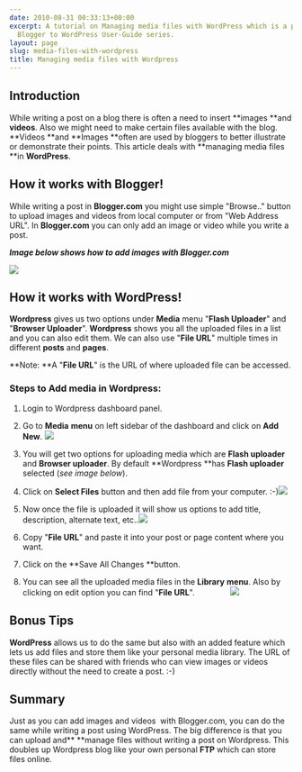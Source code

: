 ```yaml
---
date: 2010-08-31 00:33:13+00:00
excerpt: A tutorial on Managing media files with WordPress which is a part of the
  Blogger to WordPress User-Guide series.
layout: page
slug: media-files-with-wordpress
title: Managing media files with Wordpress
---
```


## Introduction


While writing a post on a blog there is often a need to insert **images **and **videos**. Also we might need to make certain files available with the blog. **Videos **and **Images **often are used by bloggers to better illustrate or demonstrate their points. This article deals with **managing media files **in **WordPress**.


## How it works with Blogger!


While writing a post in **Blogger.com** you might use simple "Browse.." button to upload images and videos from local computer or from "Web Address URL". In **Blogger.com** you can only add an image or video while you write a post.

**_Image below shows how to add images with Blogger.com_**

[![](https://rtcamp.com/wp-content/uploads/2010/08/media-blogger-blogger-to-wordpress-600x305.png)](https://rtcamp.com/wp-content/uploads/2010/08/media-blogger-blogger-to-wordpress.png)


## How it works with WordPress!


**Wordpress** gives us two options under **Media** menu "**Flash Uploader**" and "**Browser Uploader**". **Wordpress** shows you all the uploaded files in a list and you can also edit them. We can also use "**File URL**" multiple times in different **posts** and **pages**.

**Note: **A "**File URL**" is the URL of where uploaded file can be accessed.


### Steps to Add media in Wordpress:





	
  1. Login to Wordpress dashboard panel.

	
  2. Go to **Media** **menu** on left sidebar of the dashboard and click on **Add New**.
[![](https://rtcamp.com/wp-content/uploads/2010/08/media-blogger-to-wordpress.png)](https://rtcamp.com/wp-content/uploads/2010/08/media-blogger-to-wordpress.png)

	
  3. You will get two options for uploading media which are **Flash uploader** and **Browser uploader**. By default **Wordpress **has **Flash uploader** selected (_see image below_).

	
  4. Click on **Select Files** button and then add file from your computer. :-)[![](https://rtcamp.com/wp-content/uploads/2010/08/add-media-blogger-to-wordpress-600x174.png)](https://rtcamp.com/wp-content/uploads/2010/08/add-media-blogger-to-wordpress.png)

	
  5. Now once the file is uploaded it will show us options to add title, description, alternate text, etc..[![](https://rtcamp.com/wp-content/uploads/2010/08/media-images-edit-600x437.png)](https://rtcamp.com/wp-content/uploads/2010/08/media-images-edit.png)

	
  6. Copy "**File URL**" and paste it into your post or page content where you want.

	
  7. Click on the **Save All Changes **button.

	
  8. You can see all the uploaded media files in the **Library** **menu**. Also by clicking on edit option you can find "**File URL**".                [![](https://rtcamp.com/wp-content/uploads/2010/08/library-blogger-to-wordpress.png)](https://rtcamp.com/wp-content/uploads/2010/08/library-blogger-to-wordpress.png)




## Bonus Tips


**WordPress** allows us to do the same but also with an added feature which lets us add files and store them like your personal media library. The URL of these files can be shared with friends who can view images or videos directly without the need to create a post. :-)


## Summary


Just as you can add images and videos  with Blogger.com, you can do the same while writing a post using WordPress. The big difference is that you can upload and** **manage files without writing a post on Wordpress. This doubles up Wordpress blog like your own personal **FTP** which can store files online.
